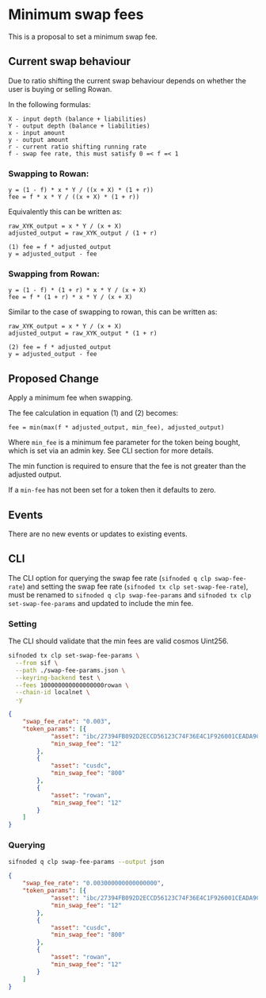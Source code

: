 # Minimum swap fees

This is a proposal to set a minimum swap fee.

## Current swap behaviour

Due to ratio shifting the current swap behaviour depends on whether the user is buying or selling Rowan.

In the following formulas:

```
X - input depth (balance + liabilities)
Y - output depth (balance + liabilities)
x - input amount
y - output amount
r - current ratio shifting running rate
f - swap fee rate, this must satisfy 0 =< f =< 1
```

### Swapping to Rowan:

```
y = (1 - f) * x * Y / ((x + X) * (1 + r))
fee = f * x * Y / ((x + X) * (1 + r))
```

Equivalently this can be written as:

```
raw_XYK_output = x * Y / (x + X)
adjusted_output = raw_XYK_output / (1 + r)

(1) fee = f * adjusted_output
y = adjusted_output - fee
```

### Swapping from Rowan:

```
y = (1 - f) * (1 + r) * x * Y / (x + X)
fee = f * (1 + r) * x * Y / (x + X)
```

Similar to the case of swapping to rowan, this can be written as:

```
raw_XYK_output = x * Y / (x + X)
adjusted_output = raw_XYK_output * (1 + r)

(2) fee = f * adjusted_output
y = adjusted_output - fee
```

## Proposed Change

Apply a minimum fee when swapping.

The fee calculation in equation (1) and (2) becomes:

```
fee = min(max(f * adjusted_output, min_fee), adjusted_output)
```

Where `min_fee` is a minimum fee parameter for the token being bought, which is set via an admin key. See CLI
section for more details.

The min function is required to ensure that the fee is not greater than the adjusted output.

If a `min-fee` has not been set for a token then it defaults to zero.

## Events

There are no new events or updates to existing events.

## CLI

The CLI option for querying the swap fee rate (`sifnoded q clp swap-fee-rate`) and setting the swap fee
rate (`sifnoded tx clp set-swap-fee-rate`), must be renamed to `sifnoded q clp swap-fee-params`
and `sifnoded tx clp set-swap-fee-params` and updated to include the min fee.

### Setting

The CLI should validate that the min fees are valid cosmos Uint256.

```bash
sifnoded tx clp set-swap-fee-params \
  --from sif \
  --path ./swap-fee-params.json \
  --keyring-backend test \
  --fees 100000000000000000rowan \
  --chain-id localnet \
  -y
```

```json
{
	"swap_fee_rate": "0.003",
	"token_params": [{
			"asset": "ibc/27394FB092D2ECCD56123C74F36E4C1F926001CEADA9CA97EA622B25F41E5EB2",
			"min_swap_fee": "12"
		},
		{
			"asset": "cusdc",
			"min_swap_fee": "800"
		},
		{
			"asset": "rowan",
			"min_swap_fee": "12"
		}
	]
}
```

### Querying

```bash
sifnoded q clp swap-fee-params --output json
```

```json
{
	"swap_fee_rate": "0.003000000000000000",
	"token_params": [{
			"asset": "ibc/27394FB092D2ECCD56123C74F36E4C1F926001CEADA9CA97EA622B25F41E5EB2",
			"min_swap_fee": "12"
		},
		{
			"asset": "cusdc",
			"min_swap_fee": "800"
		},
		{
			"asset": "rowan",
			"min_swap_fee": "12"
		}
	]
}
```
